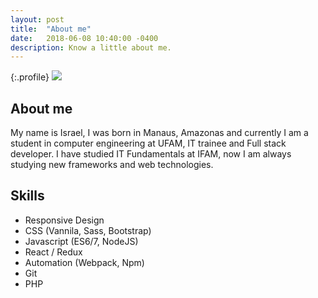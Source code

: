 ```yaml
---
layout: post
title:  "About me"
date:   2018-06-08 10:40:00 -0400
description: Know a little about me.
---
```


{:.profile}
![](https://avatars0.githubusercontent.com/u/14979578?s=460&v=4)

## About me

My name is Israel, I was born in Manaus, Amazonas and currently I am a student in computer engineering at UFAM, IT trainee and Full stack developer.
I have studied IT Fundamentals at IFAM, now I am always studying new frameworks and web technologies.

## Skills

* Responsive Design
* CSS (Vannila, Sass, Bootstrap)
* Javascript (ES6/7, NodeJS)
* React / Redux
* Automation (Webpack, Npm)
* Git
* PHP

